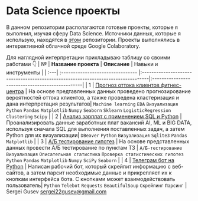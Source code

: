 # Data Science проекты
В данном репозитории располагаются готовые проекты, которые я выполнил, изучая сферу Data Science.
Источники данных, которые я использую, находятся в [этом](https://github.com/sergigusev/Datasets) репозитории.
Проекты выполнялись в интерактивной облачной среде Google Colaboratory.

Для наглядной интерпретации прикладываю таблицу со своими работами 👇
| №   | **Название проекта**              | **Описание**                                                                     | Навыки и инструменты                            |
| :---| :-------------------------------- |:---------------------------------------------------------------------------------|:------------------------------------------------|
| 1 | [Прогноз оттока клиентов фитнес-центра](https://github.com/sergigusev/Data_Science_studying/tree/main/gym_churn_prediction) | На основе предтавленных данных проведено прогнозирование вероятностей оттока клиентов, а также проведена кластеризация и дана интерпретация результатов| `Machine learning` `EDA` `Визуализация` `Python` `Pandas` `Matplotlib` `Numpy` `Seaborn` `Sklearn` `LogisticRegression` `Clustering` `Scipy` |
| 2 | [Анализ зарплат с применением SQL и Python](https://github.com/sergigusev/Data_Science_studying/tree/main/SQL_analysis_data_slaries) | Проанализировать данные заработных плат вакансий AI, ML и BIG DATA, используя сначала SQL для выполнения поставленных задач, а затем Python для их визуализации| `DBeaver` `Python` `Визуализация` `Sqlite3` `Pandas` `Matplotlib` |
| 3 | [А/Б тестирование гипотез](https://github.com/sergigusev/Data_Science_studying/tree/main/AB_testing_marketplace) | На основе представленных данных провести А/Б тестирование по пунктам ТЗ | `А/Б-тестирование` `Визуализация` `Описательная статистика` `Проверка статистических гипотез` `Python` `Pandas` `Matplotlib` `Numpy` `SciPy` `Seaborn` |
| 4   | [Телеграм бот на Python](https://github.com/sergigusev/Data_Science_studying/tree/main/python_telegram_bot) | Написан рабочий бот, который скрейпит информацию с веб-сайтов, а затем парсит необходимые данные и прикрепляет их к кнопкам интерфейса бота. С кнопками может взаимодействовать пользователь|  `Python` `Telebot` `Requests` `BeautifulSoup` `Скрейпинг` `Парсинг` |
Sergei Gusev sergei22gusev@gmail.com
